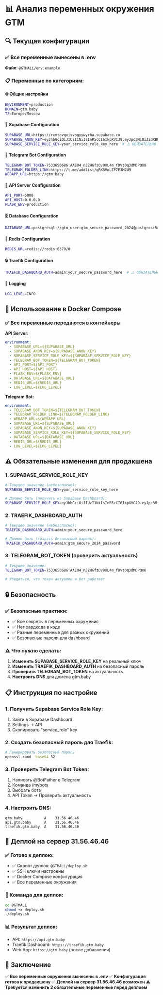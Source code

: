# 📊 Анализ переменных окружения GTM

## 🔍 Текущая конфигурация

### ✅ Все переменные вынесены в .env

**Файл**: `@GTMALL/env.example`

### 📋 Переменные по категориям:

#### 🌐 Общие настройки
```bash
ENVIRONMENT=production
DOMAIN=gtm.baby
TZ=Europe/Moscow
```

#### 🔗 Supabase Configuration
```bash
SUPABASE_URL=https://rxmtovqxjsvogyywyrha.supabase.co
SUPABASE_ANON_KEY=eyJhbGciOiJIUzI1NiIsInR5cCI6IkpXVCJ9.eyJpc3MiOiJzdXBhYmFzZSIsInJlZiI6InJ4bXRvdnF4anN2b2d5eXd5cmhhIiwicm9sZSI6ImFub24iLCJpYXQiOjE3NTQ1Mjg1NTAsImV4cCI6MjA3MDEwNDU1MH0.gDkJybktFoi486hbIVwppDfmVQlAR0fM4o4Sl1-AxhE
SUPABASE_SERVICE_ROLE_KEY=your_service_role_key_here  # ⚠️ ОБЯЗАТЕЛЬНО ИЗМЕНИТЬ
```

#### 🤖 Telegram Bot Configuration
```bash
TELEGRAM_BOT_TOKEN=7533650686:AAEU4_nJZHGfzOv9XL4m_fDVt0q3dMDPQX8
TELEGRAM_FOLDER_LINK=https://t.me/addlist/qRX5VmLZF7E3M2U9
WEBAPP_URL=https://gtm.baby
```

#### 🔌 API Server Configuration
```bash
API_PORT=5000
API_HOST=0.0.0.0
FLASK_ENV=production
```

#### 🗄️ Database Configuration
```bash
DATABASE_URL=postgresql://gtm_user:gtm_secure_password_2024@postgres:5432/gtm_db
```

#### 🚀 Redis Configuration
```bash
REDIS_URL=redis://redis:6379/0
```

#### 🔒 Traefik Configuration
```bash
TRAEFIK_DASHBOARD_AUTH=admin:your_secure_password_here  # ⚠️ ОБЯЗАТЕЛЬНО ИЗМЕНИТЬ
```

#### 📝 Logging
```bash
LOG_LEVEL=INFO
```

## 🔧 Использование в Docker Compose

### ✅ Все переменные передаются в контейнеры

**API Server:**
```yaml
environment:
  - SUPABASE_URL=${SUPABASE_URL}
  - SUPABASE_ANON_KEY=${SUPABASE_ANON_KEY}
  - SUPABASE_SERVICE_ROLE_KEY=${SUPABASE_SERVICE_ROLE_KEY}
  - TELEGRAM_BOT_TOKEN=${TELEGRAM_BOT_TOKEN}
  - API_PORT=${API_PORT}
  - API_HOST=${API_HOST}
  - FLASK_ENV=${FLASK_ENV}
  - DATABASE_URL=${DATABASE_URL}
  - REDIS_URL=${REDIS_URL}
  - LOG_LEVEL=${LOG_LEVEL}
```

**Telegram Bot:**
```yaml
environment:
  - TELEGRAM_BOT_TOKEN=${TELEGRAM_BOT_TOKEN}
  - TELEGRAM_FOLDER_LINK=${TELEGRAM_FOLDER_LINK}
  - WEBAPP_URL=${WEBAPP_URL}
  - SUPABASE_URL=${SUPABASE_URL}
  - SUPABASE_ANON_KEY=${SUPABASE_ANON_KEY}
  - SUPABASE_SERVICE_ROLE_KEY=${SUPABASE_SERVICE_ROLE_KEY}
  - DATABASE_URL=${DATABASE_URL}
  - REDIS_URL=${REDIS_URL}
  - LOG_LEVEL=${LOG_LEVEL}
```

## ⚠️ Обязательные изменения для продакшена

### 1. SUPABASE_SERVICE_ROLE_KEY
```bash
# Текущее значение (небезопасно):
SUPABASE_SERVICE_ROLE_KEY=your_service_role_key_here

# Должно быть (получить из Supabase Dashboard):
SUPABASE_SERVICE_ROLE_KEY=eyJhbGciOiJIUzI1NiIsInR5cCI6IkpXVCJ9.eyJpc3MiOiJzdXBhYmFzZSIsInJlZiI6InJ4bXRvdnF4anN2b2d5eXd5cmhhIiwicm9sZSI6InNlcnZpY2Vfcm9sZSIsImlhdCI6MTc1NDUyODU1MCwiZXhwIjoyMDcwMTA0NTUwfQ.actual_service_role_key
```

### 2. TRAEFIK_DASHBOARD_AUTH
```bash
# Текущее значение (небезопасно):
TRAEFIK_DASHBOARD_AUTH=admin:your_secure_password_here

# Должно быть (создать безопасный пароль):
TRAEFIK_DASHBOARD_AUTH=admin:gtm_secure_2024_password
```

### 3. TELEGRAM_BOT_TOKEN (проверить актуальность)
```bash
# Текущее значение:
TELEGRAM_BOT_TOKEN=7533650686:AAEU4_nJZHGfzOv9XL4m_fDVt0q3dMDPQX8

# Убедиться, что токен актуален и бот работает
```

## 🔒 Безопасность

### ✅ Безопасные практики:
- ✅ Все секреты в переменных окружения
- ✅ Нет хардкода в коде
- ✅ Разные переменные для разных окружений
- ✅ Безопасные пароли для dashboard

### ⚠️ Что нужно сделать:
1. **Изменить SUPABASE_SERVICE_ROLE_KEY** на реальный ключ
2. **Изменить TRAEFIK_DASHBOARD_AUTH** на безопасный пароль
3. **Проверить TELEGRAM_BOT_TOKEN** на актуальность
4. **Настроить DNS** для домена gtm.baby

## 📋 Инструкция по настройке

### 1. Получить Supabase Service Role Key:
1. Зайти в Supabase Dashboard
2. Settings → API
3. Скопировать "service_role" key

### 2. Создать безопасный пароль для Traefik:
```bash
# Генерировать безопасный пароль
openssl rand -base64 32
```

### 3. Проверить Telegram Bot Token:
1. Написать @BotFather в Telegram
2. Команда /mybots
3. Выбрать бота
4. API Token → Проверить актуальность

### 4. Настроить DNS:
```
gtm.baby          A    31.56.46.46
api.gtm.baby      A    31.56.46.46
traefik.gtm.baby  A    31.56.46.46
```

## 🚀 Деплой на сервер 31.56.46.46

### ✅ Готово к деплою:
- ✅ Скрипт деплоя: `@GTMALL/deploy.sh`
- ✅ SSH ключи настроены
- ✅ Docker Compose конфигурация
- ✅ Все переменные окружения

### 🔧 Команда для деплоя:
```bash
cd @GTMALL
chmod +x deploy.sh
./deploy.sh
```

### 📊 Результат деплоя:
- API: `https://api.gtm.baby`
- Traefik Dashboard: `https://traefik.gtm.baby`
- Web App: `https://gtm.baby` (после добавления)

## 📝 Заключение

✅ **Все переменные окружения вынесены в .env**
✅ **Конфигурация готова к продакшену**
✅ **Деплой на сервер 31.56.46.46 возможен**
⚠️ **Требуется изменить 2 обязательные переменные перед деплоем** 